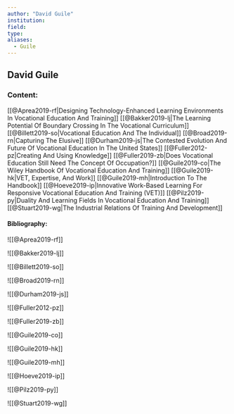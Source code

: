 ```yaml
---
author: "David Guile"
institution:
field:
type:
aliases:
  - Guile
---
```


## David Guile

### Content:
[[@Aprea2019-rf|Designing Technology-Enhanced Learning Environments In Vocational Education And Training]]
[[@Bakker2019-lj|The Learning Potential Of Boundary Crossing In The Vocational Curriculum]]
[[@Billett2019-so|Vocational Education And The Individual]]
[[@Broad2019-rn|Capturing The Elusive]]
[[@Durham2019-js|The Contested Evolution And Future Of Vocational Education In The United States]]
[[@Fuller2012-pz|Creating And Using Knowledge]]
[[@Fuller2019-zb|Does Vocational Education Still Need The Concept Of Occupation?]]
[[@Guile2019-co|The Wiley Handbook Of Vocational Education And Training]]
[[@Guile2019-hk|VET, Expertise, And Work]]
[[@Guile2019-mh|Introduction To The Handbook]]
[[@Hoeve2019-ip|Innovative Work-Based Learning For Responsive Vocational Education And Training (VET)]]
[[@Pilz2019-py|Duality And Learning Fields In Vocational Education And Training]]
[[@Stuart2019-wg|The Industrial Relations Of Training And Development]]

#### Bibliography:

![[@Aprea2019-rf]]

![[@Bakker2019-lj]]

![[@Billett2019-so]]

![[@Broad2019-rn]]

![[@Durham2019-js]]

![[@Fuller2012-pz]]

![[@Fuller2019-zb]]

![[@Guile2019-co]]

![[@Guile2019-hk]]

![[@Guile2019-mh]]

![[@Hoeve2019-ip]]

![[@Pilz2019-py]]

![[@Stuart2019-wg]]